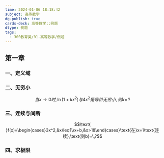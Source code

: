 ```yaml
---
time: 2024-01-06 18:18:42
subject: 高等数学
dg-publish: true
cards-deck: 高等数学::例题
dtype: 例题
tags:
  - 300教育类/01-高等数学/例题
---
```

## 第一章
### 一、定义域

### 二、无穷小
$$当 x\to 0 时,\ln(1+kx^2)与 4 x^2 是等价无穷小,则 k=\,?$$

### 三、连续与间断
$$\text{ }f(x)=\begin{cases}3x^2,&x\leq1\\x+b,&x>1&\end{cases}\text{在}x=1\text{连续},\text{则b}=\,?$$

### 四、求极限

